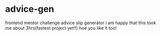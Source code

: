 # advice-gen
frontend mentor challenge advice slip generator
i am happy that this took me about 3hrs(fastest project yet!!)
hoe you like it too!
